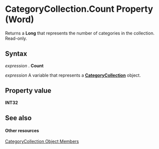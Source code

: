 
# CategoryCollection.Count Property (Word)

Returns a  **Long** that represents the number of categories in the collection. Read-only.


## Syntax

 _expression_ . **Count**

 _expression_ A variable that represents a **[CategoryCollection](98192c6b-0613-a08d-52ae-574c076dc29b.md)** object.


## Property value

 **INT32**


## See also


#### Other resources


[CategoryCollection Object Members](9d862782-652d-c30c-fd5b-4834781e0c1a.md)
